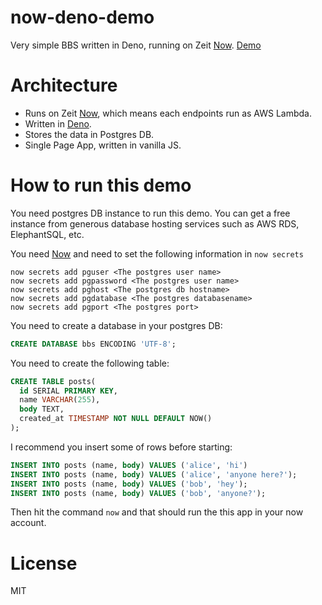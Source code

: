 # now-deno-demo

Very simple BBS written in Deno, running on Zeit [Now][]. [Demo][]

# Architecture

- Runs on Zeit [Now][], which means each endpoints run as AWS Lambda.
- Written in [Deno][].
- Stores the data in Postgres DB.
- Single Page App, written in vanilla JS.

# How to run this demo

You need postgres DB instance to run this demo. You can get a free instance from generous database hosting services such as AWS RDS, ElephantSQL, etc.

You need [Now][] and need to set the following information in `now secrets`

```
now secrets add pguser <The postgres user name>
now secrets add pgpassword <The postgres user name>
now secrets add pghost <The postgres db hostname>
now secrets add pgdatabase <The postgres databasename>
now secrets add pgport <The postgres port>
```

You need to create a database in your postgres DB:

```sql
CREATE DATABASE bbs ENCODING 'UTF-8';
```

You need to create the following table:

```sql
CREATE TABLE posts(
  id SERIAL PRIMARY KEY,
  name VARCHAR(255),
  body TEXT,
  created_at TIMESTAMP NOT NULL DEFAULT NOW()
);
```

I recommend you insert some of rows before starting:

```sql
INSERT INTO posts (name, body) VALUES ('alice', 'hi')
INSERT INTO posts (name, body) VALUES ('alice', 'anyone here?');
INSERT INTO posts (name, body) VALUES ('bob', 'hey');
INSERT INTO posts (name, body) VALUES ('bob', 'anyone?');
```

Then hit the command `now` and that should run the this app in your now account.

# License

MIT

[Now]: https://github.com/zeit/now
[Deno]: https://deno.land/
[Demo]: https://now-deno-example.kt3k.now.sh/
